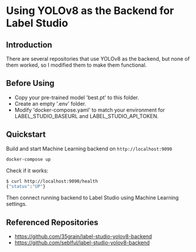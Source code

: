 # Using YOLOv8 as the Backend for Label Studio

## Introduction
There are several repositories that use YOLOv8 as the backend, but none of them worked, so I modified them to make them functional.

## Before Using
* Copy your pre-trained model 'best.pt' to this folder.
* Create an empty '.env' folder.
* Modify 'docker-compose.yaml' to match your environment for LABEL_STUDIO_BASEURL and LABEL_STUDIO_API_TOKEN.

## Quickstart
Build and start Machine Learning backend on `http://localhost:9090`


```bash
docker-compose up
```

Check if it works:

```bash
$ curl http://localhost:9090/health
{"status":"UP"}
```

Then connect running backend to Label Studio using Machine Learning settings. 

## Referenced Repositories
- https://github.com/35grain/label-studio-yolov8-backend
- https://github.com/seblful/label-studio-yolov8-backend
